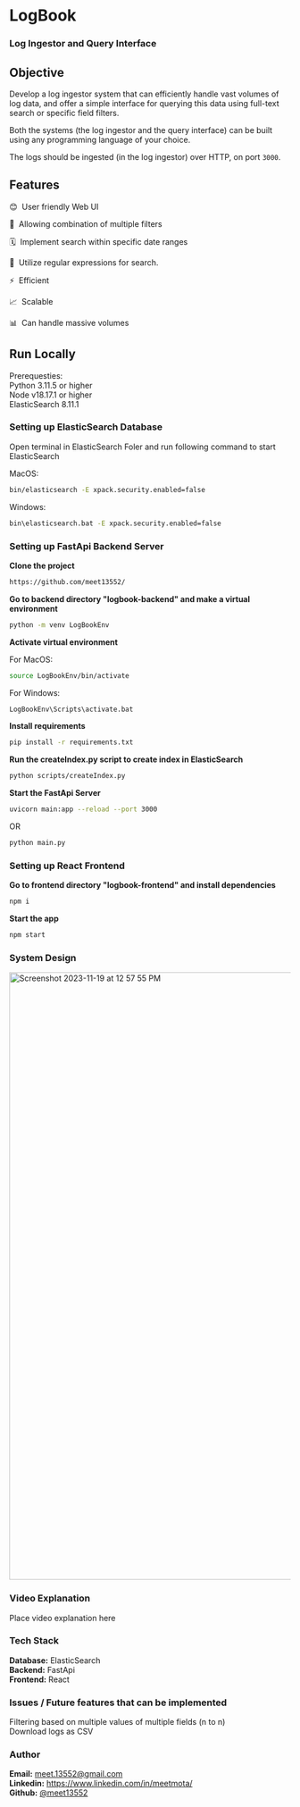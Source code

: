 # LogBook

### Log Ingestor and Query Interface

## Objective

Develop a log ingestor system that can efficiently handle vast volumes of log data, and offer a simple interface for querying this data using full-text search or specific field filters.

Both the systems (the log ingestor and the query interface) can be built using any programming language of your choice.

The logs should be ingested (in the log ingestor) over HTTP, on port `3000`.

## Features

😊 &nbsp;User friendly Web UI

🔌 &nbsp;Allowing combination of multiple filters

🗓️ &nbsp;Implement search within specific date ranges

🤯 &nbsp;Utilize regular expressions for search.

⚡ &nbsp;Efficient

📈 &nbsp;Scalable

📊 &nbsp;Can handle massive volumes 


## Run Locally

Prerequesties: \
Python 3.11.5 or higher \
Node v18.17.1 or higher \
ElasticSearch 8.11.1

### Setting up ElasticSearch Database

Open terminal in ElasticSearch Foler and run following command to start ElasticSearch

MacOS:
``` bash
bin/elasticsearch -E xpack.security.enabled=false
```

Windows:
``` bash
bin\elasticsearch.bat -E xpack.security.enabled=false
```

### Setting up FastApi Backend Server

**Clone the project**
```bash
https://github.com/meet13552/
```

**Go to backend directory "logbook-backend" and make a virtual environment**
```bash
python -m venv LogBookEnv
```

**Activate virtual environment**

For MacOS:
```bash
source LogBookEnv/bin/activate
```

For Windows:
```bash
LogBookEnv\Scripts\activate.bat
```

**Install requirements**
```bash
pip install -r requirements.txt
```

**Run the createIndex.py script to create index in ElasticSearch**
```bash
python scripts/createIndex.py
```

**Start the FastApi Server**
```bash
uvicorn main:app --reload --port 3000
```
OR
```bash
python main.py
```

### Setting up React Frontend

**Go to frontend directory "logbook-frontend" and install dependencies**
```bash
npm i
```

**Start the app**
```bash
npm start
```

### System Design

<img width="1088" alt="Screenshot 2023-11-19 at 12 57 55 PM" src="https://github.com/meet13552/LogBook/assets/8711235/63c48d82-9d08-4051-be5a-14168817943c">

### Video Explanation

Place video explanation here

### Tech Stack

**Database:** ElasticSearch \
**Backend:** FastApi \
**Frontend:** React

### Issues / Future features that can be implemented

Filtering based on multiple values of multiple fields (n to n) \
Download logs as CSV

### Author

**Email:** meet.13552@gmail.com \
**Linkedin:** https://www.linkedin.com/in/meetmota/ \
**Github:** [@meet13552](https://www.github.com/meet13552)
